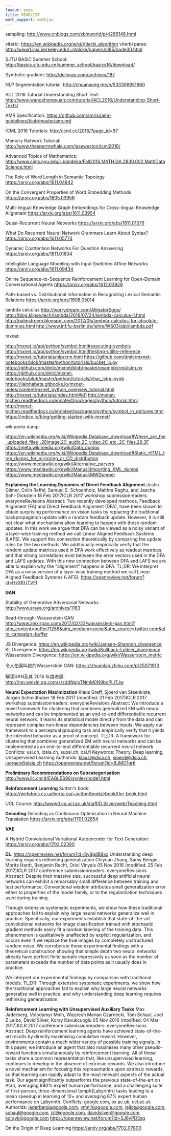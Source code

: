 ```yaml
---
layout: page
title: READLIST
math_support: mathjax
---
```



sampling: http://www.cnblogs.com/xbinworld/p/4266146.html

viterbi: https://en.wikipedia.org/wiki/Viterbi_algorithm
virerbi parse: http://www1.icsi.berkeley.edu/~stolcke/papers/cl95/node30.html

SJTU BASIC Summer School: http://basics.sjtu.edu.cn/summer_school/basics16/download/

Synthetic gradient: http://deliprao.com/archives/187

NLP Segmentation tutorial: http://chuansong.me/n/533306951860

ACL 2016 Tutorial Understanding Short Text:
http://www.wangzhongyuan.com/tutorial/ACL2016/Understanding-Short-Texts/

AMR Specification: https://github.com/amrisi/amr-guidelines/blob/master/amr.md

ICML 2016 Tutorials: http://icml.cc/2016/?page_id=97

Memory Network Tutorial: http://www.thespermwhale.com/jaseweston/icml2016/

Advanced Topics of Mathematics: http://www.cims.nyu.edu/~bandeira/Fall2016.MATH.GA.2830.002.MathDataScience.html

The Role of Word Length in Semantic Topology
https://arxiv.org/abs/1611.04842

On the Convergent Properties of Word Embedding Methods
https://arxiv.org/abs/1605.03956

Multi-lingual Knowledge Graph Embeddings for Cross-lingual Knowledge Alignment
https://arxiv.org/abs/1611.03954

Quasi-Recurrent Neural Networks
https://arxiv.org/abs/1611.01576

What Do Recurrent Neural Network Grammars Learn About Syntax?
https://arxiv.org/abs/1611.05774

Dynamic Coattention Networks For Question Answering
https://arxiv.org/abs/1611.01604

Intelligible Language Modeling with Input Switched Affine Networks
https://arxiv.org/abs/1611.09434

Online Sequence-to-Sequence Reinforcement Learning for Open-Domain Conversational Agents
https://arxiv.org/abs/1612.03929

Path-based vs. Distributional Information in Recognizing Lexical Semantic Relations
https://arxiv.org/abs/1608.05014

lambda calculus
http://worrydream.com/AlligatorEggs/
http://blog.klipse.tech/lambda/2016/07/24/lambda-calculus-1.html
http://palmstroem.blogspot.com/2012/05/lambda-calculus-for-absolute-dummies.html
http://www.inf.fu-berlin.de/lehre/WS03/alpi/lambda.pdf

mxnet:

http://mxnet.io/api/python/symbol.html#executing-symbols
http://mxnet.io/api/python/symbol.html#testing-utility-reference
http://mxnet.io/tutorials/nlp/cnn.html
https://github.com/dmlc/mxnet-notebooks/blob/master/python/tutorials/bucket_io.py
https://github.com/dmlc/mxnet/blob/master/example/rnn/lstm.py
https://github.com/dmlc/mxnet-notebooks/blob/master/python/tutorials/char_lstm.ipynb
https://ljalphabeta.gitbooks.io/mxnet-notes/content/mxnet_python_overview_tutorial.html
http://mxnet.io/tutorials/index.html#id1
http://mxnet-tqchen.readthedocs.io/en/latest/packages/python/tutorial.html
http://mxnet-tqchen.readthedocs.io/en/latest/packages/python/symbol_in_pictures.html
https://indico.io/blog/getting-started-with-mxnet/

wikipedia dump:

https://en.wikipedia.org/wiki/Wikipedia:Database_download#Where_are_the_uploaded_files_.28image.2C_audio.2C_video.2C_etc..2C_files.29.3F
https://meta.wikimedia.org/wiki/Data_dumps
https://en.wikipedia.org/wiki/Wikipedia:Database_download#Static_HTML_tree_dumps_for_mirroring_or_CD_distribution
https://www.mediawiki.org/wiki/Alternative_parsers
https://www.mediawiki.org/wiki/Manual:Importing_XML_dumps
https://www.mediawiki.org/wiki/Manual:MWDumper

**Explaining the Learning Dynamics of Direct Feedback Alignment**
Justin Gilmer, Colin Raffel, Samuel S. Schoenholz, Maithra Raghu, and Jascha Sohl-Dickstein
18 Feb 2017ICLR 2017 workshop submissionreaders: everyoneRevisions
Abstract:     Two recently developed methods, Feedback Alignment (FA) and Direct Feedback Alignment (DFA), have been shown to obtain surprising performance on vision tasks by replacing the traditional backpropagation update with a random feedback update. However, it is still not clear what mechanisms allow learning to happen with these random updates. 
    In this work we argue that DFA can be viewed as a noisy variant of a layer-wise training method we call Linear Aligned Feedback Systems (LAFS). We support this connection theoretically by comparing the update rules for the two methods.  We additionally empirically verify that the random update matrices used in DFA work effectively as readout matrices, and that strong correlations exist between the error vectors used in the DFA and LAFS updates. With this new connection between DFA and LAFS we are able to explain why the "alignment" happens in DFA. 
TL;DR: We interpret DFA as a noisy version of a layer-wise training method we call Linear Aligned Feedback Systems (LAFS). 
https://openreview.net/forum?id=HkXKUTVFl

**GAN**

Stability of Generative Adversarial Networks
http://www.araya.org/archives/1183

Read-through: Wasserstein GAN
http://www.alexirpan.com/2017/02/22/wasserstein-gan.html?utm_content=buffer7f258&utm_medium=social&utm_source=twitter.com&utm_campaign=buffer

JS Divergence: https://en.wikipedia.org/wiki/Jensen–Shannon_divergence  
KL Divergence: https://en.wikipedia.org/wiki/Kullback–Leibler_divergence
Wasserstein Divergence: https://en.wikipedia.org/wiki/Wasserstein_metric

令人拍案叫绝的Wasserstein GAN: https://zhuanlan.zhihu.com/p/25071913

解读GAN及其 2016 年度进展: http://mp.weixin.qq.com/s/zd4NgjoTNmM0N9boPLITJw

**Neural Expectation Maximization**
Klaus Greff, Sjoerd van Steenkiste, Jürgen Schmidhuber
18 Feb 2017 (modified: 21 Feb 2017)ICLR 2017 workshop submissionreaders: everyoneRevisions
Abstract: We introduce a novel framework for clustering that combines generalized EM
with neural networks and can be implemented as an end-to-end differentiable
recurrent neural network. It learns its statistical model directly from the data and
can represent complex non-linear dependencies between inputs. We apply our
framework to a perceptual grouping task and empirically verify that it yields the
intended behavior as a proof of concept.
TL;DR: A framework for clustering that combines generalized EM with neural networks and can be implemented as an end-to-end differentiable recurrent neural network
Conflicts: usi.ch, idsia.ch, supsi.ch, cai.fi
Keywords: Theory, Deep learning, Unsupervised Learning
Authorids: klaus@idsia.ch, sjoerd@idsia.ch, juergen@idsia.ch
https://openreview.net/forum?id=BJMO1grtl

**Preliminary Recommendations on Subcategorisation**
http://www.ilc.cnr.it/EAGLES96/synlex/node1.html

**Reinforcement Learning**
Sutton's book: https://webdocs.cs.ualberta.ca/~sutton/book/ebook/the-book.html

UCL Course: http://www0.cs.ucl.ac.uk/staff/D.Silver/web/Teaching.html

**Decoding**
Decoding as Continuous Optimization in Neural Machine Translation
https://arxiv.org/abs/1701.02854

**VAE**

A Hybrid Convolutional Variational Autoencoder for Text Generation:
https://arxiv.org/abs/1702.02390

**DL**:
https://openreview.net/forum?id=Sy8gdB9xx
Understanding deep learning requires rethinking generalization
Chiyuan Zhang, Samy Bengio, Moritz Hardt, Benjamin Recht, Oriol Vinyals
05 Nov 2016 (modified: 25 Feb 2017)ICLR 2017 conference submissionreaders: everyoneRevisions
Abstract: Despite their massive size, successful deep artificial neural networks can
exhibit a remarkably small difference between training and test performance.
Conventional wisdom attributes small generalization error either to properties
of the model family, or to the regularization techniques used during training.

Through extensive systematic experiments, we show how these traditional
approaches fail to explain why large neural networks generalize well in
practice. Specifically, our experiments establish that state-of-the-art
convolutional networks for image classification trained with stochastic
gradient methods easily fit a random labeling of the training data. This
phenomenon is qualitatively unaffected by explicit regularization, and occurs
even if we replace the true images by completely unstructured random noise. We
corroborate these experimental findings with a theoretical construction
showing that simple depth two neural networks already have perfect finite
sample expressivity as soon as the number of parameters exceeds the
number of data points as it usually does in practice.

We interpret our experimental findings by comparison with traditional models.
TL;DR: Through extensive systematic experiments, we show how the traditional approaches fail to explain why large neural networks generalize well in practice, and why understanding deep learning requires rethinking generalization.

**Reinforcement Learning with Unsupervised Auxiliary Tasks**
Max Jaderberg, Volodymyr Mnih, Wojciech Marian Czarnecki, Tom Schaul, Joel Z Leibo, David Silver, Koray Kavukcuoglu
05 Nov 2016 (modified: 04 Mar 2017)ICLR 2017 conference submissionreaders: everyoneRevisions
Abstract: Deep reinforcement learning agents have achieved state-of-the-art results by directly maximising cumulative reward. However, environments contain a much wider variety of possible training signals. In this paper, we introduce an agent that also maximises many other pseudo-reward functions simultaneously by reinforcement learning. All of these tasks share a common representation that, like unsupervised learning, continues to develop in the absence of extrinsic rewards. We also introduce a novel mechanism for focusing this representation upon extrinsic rewards, so that learning can rapidly adapt to the most relevant aspects of the actual task. Our agent significantly outperforms the previous state-of-the-art on Atari, averaging 880\% expert human performance, and a challenging suite of first-person, three-dimensional \emph{Labyrinth} tasks leading to a mean speedup in learning of 10$\times$ and averaging 87\% expert human performance on Labyrinth.
Conflicts: google.com, ox.ac.uk, ucl.ac.uk
Authorids: jaderberg@google.com, vmnih@google.com, lejlot@google.com, schaul@google.com, jzl@google.com, davidsilver@google.com, korayk@google.com
https://openreview.net/forum?id=SJ6yPD5xg


On the Origin of Deep Learning
https://arxiv.org/abs/1702.07800


